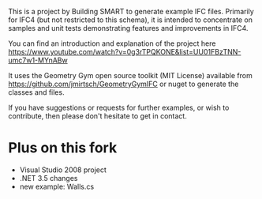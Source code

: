 This is a project by Building SMART to generate example IFC files.
Primarily for IFC4 (but not restricted to this schema), it is 
intended to concentrate on samples and unit tests demonstrating
features and improvements in IFC4.

You can find an introduction and explanation of the project here
https://www.youtube.com/watch?v=0g3rTPQKONE&list=UU01FBzTNN-umc7w1-MYnABw

It uses the Geometry Gym open source toolkit (MIT License) available from
https://github.com/jmirtsch/GeometryGymIFC or nuget to generate the classes and files.


If you have suggestions or requests for further examples, or wish to 
contribute, then please don't hesitate to get in contact.


# Plus on this fork
- Visual Studio 2008 project
- .NET 3.5 changes
- new example: Walls.cs